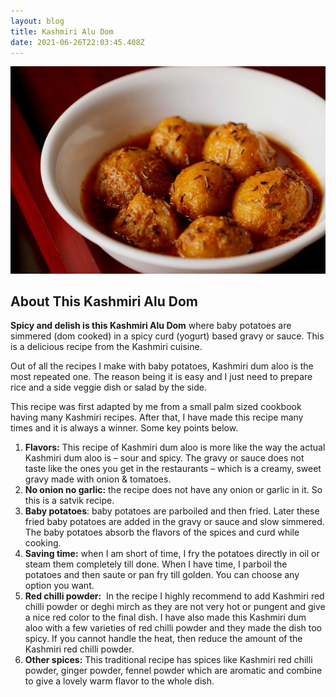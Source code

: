 ```yaml
---
layout: blog
title: Kashmiri Alu Dom
date: 2021-06-26T22:03:45.408Z
---
```



![](/images/uploads/kashmiri-aludom.png "Kashmiri Alu Dom")

<!--StartFragment-->

## About This Kashmiri Alu Dom

**Spicy and delish is this Kashmiri Alu Dom** where baby potatoes are simmered (dom cooked) in a spicy curd (yogurt) based gravy or sauce. This is a delicious recipe from the Kashmiri cuisine.

Out of all the recipes I make with baby potatoes, Kashmiri dum aloo is the most repeated one. The reason being it is easy and I just need to prepare rice and a side veggie dish or salad by the side.

This recipe was first adapted by me from a small palm sized cookbook having many Kashmiri recipes. After that, I have made this recipe many times and it is always a winner. Some key points below.

1. **Flavors:** This recipe of Kashmiri dum aloo is more like the way the actual Kashmiri dum aloo is – sour and spicy. The gravy or sauce does not taste like the ones you get in the restaurants – which is a creamy, sweet gravy made with onion & tomatoes.
2. **No onion no garlic:** the recipe does not have any onion or garlic in it. So this is a satvik recipe.
3. **Baby potatoes**: baby potatoes are parboiled and then fried. Later these fried baby potatoes are added in the gravy or sauce and slow simmered. The baby potatoes absorb the flavors of the spices and curd while cooking.
4. **Saving time:** when I am short of time, I fry the potatoes directly in oil or steam them completely till done. When I have time, I parboil the potatoes and then saute or pan fry till golden. You can choose any option you want.
5. **Red chilli powder:**  In the recipe I highly recommend to add Kashmiri red chilli powder or deghi mirch as they are not very hot or pungent and give a nice red color to the final dish. I have also made this Kashmiri dum aloo with a few varieties of red chilli powder and they made the dish too spicy. If you cannot handle the heat, then reduce the amount of the Kashmiri red chilli powder.
6. **Other spices:** This traditional recipe has spices like Kashmiri red chilli powder, ginger powder, fennel powder which are aromatic and combine to give a lovely warm flavor to the whole dish.

<!--EndFragment-->